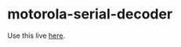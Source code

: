 # motorola-serial-decoder
Use this live [here](https://ryanturner.github.io/motorola-serial-decoder/).
